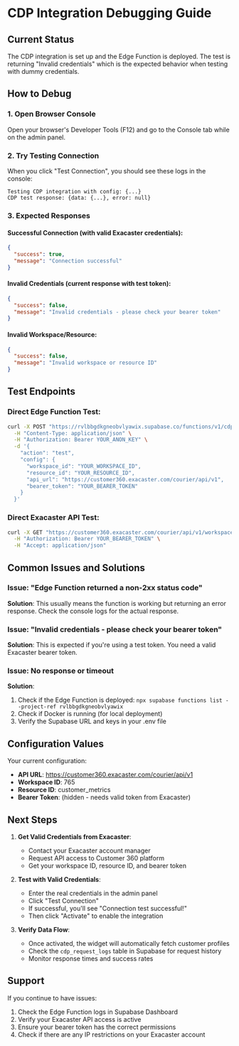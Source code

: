 # CDP Integration Debugging Guide

## Current Status
The CDP integration is set up and the Edge Function is deployed. The test is returning "Invalid credentials" which is the expected behavior when testing with dummy credentials.

## How to Debug

### 1. Open Browser Console
Open your browser's Developer Tools (F12) and go to the Console tab while on the admin panel.

### 2. Try Testing Connection
When you click "Test Connection", you should see these logs in the console:
```
Testing CDP integration with config: {...}
CDP test response: {data: {...}, error: null}
```

### 3. Expected Responses

#### Successful Connection (with valid Exacaster credentials):
```json
{
  "success": true,
  "message": "Connection successful"
}
```

#### Invalid Credentials (current response with test token):
```json
{
  "success": false,
  "message": "Invalid credentials - please check your bearer token"
}
```

#### Invalid Workspace/Resource:
```json
{
  "success": false,
  "message": "Invalid workspace or resource ID"
}
```

## Test Endpoints

### Direct Edge Function Test:
```bash
curl -X POST "https://rvlbbgdkgneobvlyawix.supabase.co/functions/v1/cdp-proxy" \
  -H "Content-Type: application/json" \
  -H "Authorization: Bearer YOUR_ANON_KEY" \
  -d '{
    "action": "test",
    "config": {
      "workspace_id": "YOUR_WORKSPACE_ID",
      "resource_id": "YOUR_RESOURCE_ID",
      "api_url": "https://customer360.exacaster.com/courier/api/v1",
      "bearer_token": "YOUR_BEARER_TOKEN"
    }
  }'
```

### Direct Exacaster API Test:
```bash
curl -X GET "https://customer360.exacaster.com/courier/api/v1/workspaces/YOUR_WORKSPACE_ID/resources/YOUR_RESOURCE_ID?userId=TEST_USER&page=0&size=1" \
  -H "Authorization: Bearer YOUR_BEARER_TOKEN" \
  -H "Accept: application/json"
```

## Common Issues and Solutions

### Issue: "Edge Function returned a non-2xx status code"
**Solution**: This usually means the function is working but returning an error response. Check the console logs for the actual response.

### Issue: "Invalid credentials - please check your bearer token"
**Solution**: This is expected if you're using a test token. You need a valid Exacaster bearer token.

### Issue: No response or timeout
**Solution**: 
1. Check if the Edge Function is deployed: `npx supabase functions list --project-ref rvlbbgdkgneobvlyawix`
2. Check if Docker is running (for local deployment)
3. Verify the Supabase URL and keys in your .env file

## Configuration Values

Your current configuration:
- **API URL**: https://customer360.exacaster.com/courier/api/v1
- **Workspace ID**: 765
- **Resource ID**: customer_metrics
- **Bearer Token**: (hidden - needs valid token from Exacaster)

## Next Steps

1. **Get Valid Credentials from Exacaster**:
   - Contact your Exacaster account manager
   - Request API access to Customer 360 platform
   - Get your workspace ID, resource ID, and bearer token

2. **Test with Valid Credentials**:
   - Enter the real credentials in the admin panel
   - Click "Test Connection"
   - If successful, you'll see "Connection test successful!"
   - Then click "Activate" to enable the integration

3. **Verify Data Flow**:
   - Once activated, the widget will automatically fetch customer profiles
   - Check the `cdp_request_logs` table in Supabase for request history
   - Monitor response times and success rates

## Support

If you continue to have issues:
1. Check the Edge Function logs in Supabase Dashboard
2. Verify your Exacaster API access is active
3. Ensure your bearer token has the correct permissions
4. Check if there are any IP restrictions on your Exacaster account